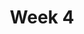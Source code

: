 ---
    title: Week 4
    weekNumber: 4
    days:
      - date: 2024-1-29
        events:
          "**LEC 9**{: .label .label-lecture } Grouping on Multiple Columns, Merging":
            "[BPD 11](https://notes.dsc10.com/02-data_sets/groupby.html), [13](https://notes.dsc10.com/02-data_sets/merging.html)" 
          "<small><i><span style='display: inline-block; padding-left: 80px'><b>Keywords:</b> .groupby([col_1, col_2, …]), subgroups, MultiIndex, .merge, number of rows </span></i></small>":
          "**QUIZ 2**{: .label .label-quiz } **Quiz 2 covers Lectures 5-7**":
      - date: 2024-1-30
        events:
          
          "**LAB 2**{: .label .label-lab } **Data Visualizations and Functions**":
      - date: 2024-1-31
        events:
          "**LEC 10**{: .label .label-lecture } Conditional Statements and Iteration":
            "[CIT 9.0-9.2](https://inferentialthinking.com/chapters/09/Randomness.html)" 
          "<small><i><span style='display: inline-block; padding-left: 80px'><b>Keywords:</b> in, not, and, or, if, else, elif, for-loops, np.append, accumulator pattern </span></i></small>":
      - date: 2024-2-1
        events:
          
          "**HW 2**{: .label .label-hw } **DataFrames, Data Visualization, and Functions**":
      - date: 2024-2-2
        events:
          "**LEC 11**{: .label .label-lecture } Probability":
            "[CIT 9.5](https://inferentialthinking.com/chapters/09/5/Finding_Probabilities.html)" 
          "<small><i><span style='display: inline-block; padding-left: 80px'><b>Keywords:</b> event, conditional prob., multiplication and addition rules, independence </span></i></small>":
      - date: 2024-2-3
        events:
          
          "**LAB 3**{: .label .label-lab } **DataFrames, Control Flow, and Probability**":
---
